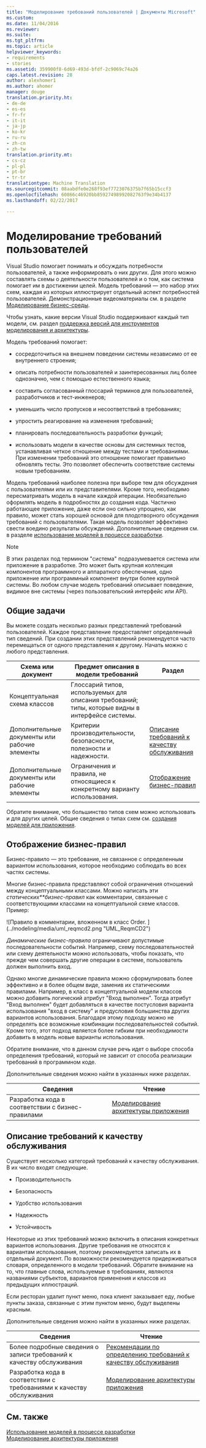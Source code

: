 ```yaml
---
title: "Моделирование требований пользователей | Документы Microsoft"
ms.custom: 
ms.date: 11/04/2016
ms.reviewer: 
ms.suite: 
ms.tgt_pltfrm: 
ms.topic: article
helpviewer_keywords:
- requirements
- stories
ms.assetid: 359900f8-6d69-493d-bfdf-2c9069c74a26
caps.latest.revision: 28
author: alexhomer1
ms.author: ahomer
manager: douge
translation.priority.ht:
- de-de
- es-es
- fr-fr
- it-it
- ja-jp
- ko-kr
- ru-ru
- zh-cn
- zh-tw
translation.priority.mt:
- cs-cz
- pl-pl
- pt-br
- tr-tr
translationtype: Machine Translation
ms.sourcegitcommit: 08aabdfe0e268f93ef7723076375b7f65b15ccf3
ms.openlocfilehash: 60866c46920bb85927498992082763f9e34b4137
ms.lasthandoff: 02/22/2017

---
```

# <a name="model-user-requirements"></a>Моделирование требований пользователей
Visual Studio помогает понимать и обсуждать потребности пользователей, а также информировать о них других. Для этого можно составлять схемы о деятельности пользователей и о том, как система помогает им в достижении целей. Модель требований — это набор этих схем, каждая из которых иллюстрирует отдельный аспект потребностей пользователей. Демонстрационные видеоматериалы см. в разделе [Моделирование бизнес-среды](http://channel9.msdn.com/posts/clinted/UML-with-VS-2010-Part-3-Modeling-the-Business-Domain/).  
  
 Чтобы узнать, какие версии Visual Studio поддерживают каждый тип модели, см. раздел [поддержка версий для инструментов моделирования и архитектуры](../modeling/what-s-new-for-design-in-visual-studio.md#VersionSupport).  
  
 Модель требований помогает:  
  
-   сосредоточиться на внешнем поведении системы независимо от ее внутреннего строения;  
  
-   описать потребности пользователей и заинтересованных лиц более однозначно, чем с помощью естественного языка;  
  
-   составить согласованный глоссарий терминов для пользователей, разработчиков и тест-инженеров;  
  
-   уменьшить число пропусков и несоответствий в требованиях;  
  
-   упростить реагирование на изменения требований;  
  
-   планировать последовательность разработки функций;  
  
-   использовать модели в качестве основы для системных тестов, устанавливая четкое отношение между тестами и требованиями. При изменении требований это отношение помогает правильно обновлять тесты. Это позволяет обеспечить соответствие системы новым требованиям.  
  
 Модель требований наиболее полезна при выборе тем для обсуждения с пользователями или их представителями. Кроме того, необходимо пересматривать модель в начале каждой итерации. Необязательно оформлять модель в подробностях до создания кода. Частично работающее приложение, даже если оно сильно упрощено, как правило, может стать хорошей основой для плодотворного обсуждения требований с пользователями. Такая модель позволяет эффективно свести воедино результаты обсуждений. Дополнительные сведения см. в разделе [использование моделей в процессе разработки](../modeling/use-models-in-your-development-process.md).  
  
> [!NOTE]
>  В этих разделах под термином "система" подразумевается система или приложение в разработке. Это может быть крупная коллекция компонентов программного и аппаратного обеспечения, одно приложение или программный компонент внутри более крупной системы. Во любом случае модель требований описывает поведение, видимое вне системы (через пользовательский интерфейс или API).  
  
## <a name="common-tasks"></a>Общие задачи  
 Вы можете создать несколько разных представлений требований пользователей.  Каждое представление предоставляет определенный тип сведений.  При создании этих представлений рекомендуется часто перемещаться от одного представления к другому. Начать можно с любого представления.  
  
|Схема или документ|Предмет описания в модели требований|Раздел|  
|-------------------------|-----------------------------------------------|-------------|  
|Концептуальная схема классов|Глоссарий типов, используемых для описания требований; типы, которые видны в интерфейсе системы.||  
|Дополнительные документы или рабочие элементы|Критерии производительности, безопасности, полезности и надежности.|[Описание требований к качеству обслуживания](#QoSRequirements)|  
|Дополнительные документы или рабочие элементы|Ограничения и правила, не относящиеся к конкретному варианту использования.|[Отображение бизнес-правил](#BusinessRules)|  
  
 Обратите внимание, что большинство типов схем можно использовать и для других целей. Общие сведения о типах схем см. [создания моделей для приложения](../modeling/create-models-for-your-app.md).
  
##  <a name="a-namebusinessrulesa-showing-business-rules"></a><a name="BusinessRules"></a>Отображение бизнес-правил  
 Бизнес-правило — это требование, не связанное с определенным вариантом использования, которое необходимо соблюдать во всех частях системы.  
  
 Многие бизнес-правила представляют собой ограничения отношений между концептуальными классами. Можно написать эти *статических**бизнес-правил* как комментарии, связанные с соответствующими классами на концептуальной схеме классов. Пример:  
  
 ![Правило в комментарии, вложенном в класс Order. ] (../modeling/media/uml_reqmcd2.png "UML_ReqmCD2")  
  
 *Динамические бизнес-правила* ограничивают допустимые последовательности событий. Например, схему последовательностей или схему деятельности можно использовать, чтобы показать, что прежде чем совершать другие операции в системе, пользователь должен выполнить вход.  
  
 Однако многие динамические правила можно сформулировать более эффективно и в более общем виде, заменив их статическими правилами. Например, в класс в концептуальной модели классов можно добавить логический атрибут "Вход выполнен". Тогда атрибут "Вход выполнен" будет добавляться в качестве постусловия варианта использования "вход в систему" и предусловия большинства других вариантов использования. Благодаря этому подходу можно не определять все возможные комбинации последовательностей событий. Кроме того, этот подход является более гибким при необходимости добавить в модель новые варианты использования.  
  
 Обратите внимание, что в данном случае речь идет о выборе способа определения требований, который не зависит от способа реализации требований в программном коде.  
  
 Дополнительные сведения можно найти в указанных ниже разделах.  
  
|Сведения|Чтение|  
|--------------------|----------|  
|Разработка кода в соответствии с бизнес-правилами|[Моделирование архитектуры приложения](../modeling/model-your-app-s-architecture.md)|  
  
##  <a name="a-nameqosrequirementsa-describing-quality-of-service-requirements"></a><a name="QoSRequirements"></a>Описание требований к качеству обслуживания  
 Существует несколько категорий требований к качеству обслуживания. В их число входят следующие.  
  
-   Производительность  
  
-   Безопасность  
  
-   Удобство использования  
  
-   Надежность  
  
-   Устойчивость  
  
 Некоторые из этих требований можно включить в описания конкретных вариантов использования. Другие требования не относятся к вариантам использования, поэтому рекомендуется записать их в отдельный документ. По возможности рекомендуется придерживаться словаря, определенного в модели требований. Обратите внимание на то, что главные слова, используемые в требованиях, являются названиями субъектов, вариантов применения и классов из предыдущих иллюстраций.  
  
 Если ресторан удалит пункт меню, пока клиент заказывает еду, любые пункты заказа, связанные с этим пунктом меню, будут выделены красным.  
  
 Дополнительные сведения можно найти в указанных ниже разделах.  
  
|Сведения|Чтение|  
|--------------------|----------|  
|Более подробные сведения о записи требований к качеству обслуживания|[Рекомендации по определению требований к качеству обслуживания](http://msdn.microsoft.com/en-us/9677a437-c2cb-4ac4-8c2d-4e3350005f06)|  
|Разработка кода в соответствии с требованиями к качеству обслуживания|[Моделирование архитектуры приложения](../modeling/model-your-app-s-architecture.md)|  
  
## <a name="see-also"></a>См. также  
 [Использование моделей в процессе разработки](../modeling/use-models-in-your-development-process.md)   
 [Моделирование архитектуры приложения](../modeling/model-your-app-s-architecture.md)   


